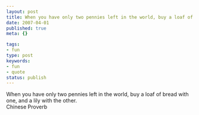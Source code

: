 ```yaml
---
layout: post
title: When you have only two pennies left in the world, buy a loaf of bread with one, and a lily with the other.
date: 2007-04-01
published: true
meta: {}

tags:
- fun
type: post
keywords:
- fun
- quote
status: publish
---
```

When you have only two pennies left in the world, buy a loaf of bread with one, and a lily with the other.<br />Chinese Proverb
